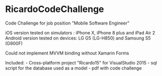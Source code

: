 # RicardoCodeChallenge
Code Challenge for job position "Mobile Software Engineer"

iOS version tested on simulators : iPhone X, iPhone 8 plus and iPad Air 2
Android version tested on devices: LG G5 (LG-H850) and Samsung S5 (G900F)

Could not implement MVVM binding without Xamarin Forms


Included: - Cross-platform project "Ricardo15" for VisualStudio 2015
	  - sql script for the database used as a model
	  - pdf with code challenge
